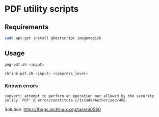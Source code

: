 # PDF utility scripts

## Requirements

```bash
sudo apt-get install ghostscript imagemagick
```

## Usage

```bash
png-pdf.sh <input>

shrink-pdf.sh <input> <compress_level>
```

### Known errors

```
convert: attempt to perform an operation not allowed by the security policy `PDF' @ error/constitute.c/IsCoderAuthorized/408.
```

Solution: https://bugs.archlinux.org/task/60580